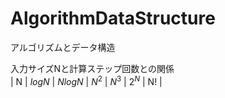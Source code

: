 # AlgorithmDataStructure
アルゴリズムとデータ構造  

入力サイズNと計算ステップ回数との関係  
| N | $logN$ | $NlogN$ | $N^2$ | $N^3$ | $2^N$ | N! | 
